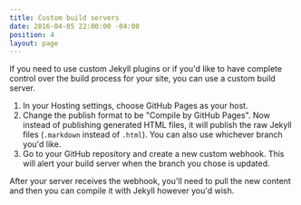 ```yaml
---
title: Custom build servers
date: 2016-04-05 22:00:00 -04:00
position: 4
layout: page
---
```


If you need to use custom Jekyll plugins or if you'd like to have complete control over the build process for your site, you can use a custom build server.

1. In your Hosting settings, choose GitHub Pages as your host.
2. Change the publish format to be "Compile by GitHub Pages". Now instead of publishing generated HTML files, it will publish the raw Jekyll files (`.markdown` instead of `.html`). You can also use whichever branch you'd like.
3. Go to your GitHub repository and create a new custom webhook. This will alert your build server when the branch you chose is updated.

After your server receives the webhook, you'll need to pull the new content and then you can compile it with Jekyll however you'd wish.
